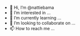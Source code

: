 - 👋 Hi, I’m @nattiebama
- 👀 I’m interested in ...
- 🌱 I’m currently learning ...
- 💞️ I’m looking to collaborate on ...
- 📫 How to reach me ...

<!---
nattiebama/nattiebama is a ✨ special ✨ repository because its `README.md` (this file) appears on your GitHub profile.
You can click the Preview link to take a look at your changes.
--->
